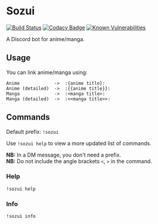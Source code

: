 # Sozui

[![Build Status](https://travis-ci.org/ColMarek/Sozui.svg?branch=master)](https://travis-ci.org/ColMarek/Sozui)
[![Codacy Badge](https://api.codacy.com/project/badge/Grade/17a474d963f14101b480b98fa25f8f40)](https://www.codacy.com/app/ColMarek/Sozui?utm_source=github.com&utm_medium=referral&utm_content=ColMarek/Sozui&utm_campaign=Badge_Grade)
[![Known Vulnerabilities](https://snyk.io/test/github/ColMarek/Sozui/badge.svg?targetFile=package.json)](https://snyk.io/test/github/ColMarek/Sozui?targetFile=package.json)

A Discord bot for anime/manga.

## Usage

You can link anime/manga using:

```
Anime             ->  :{anime title}:
Anime (detailed)  ->  :{{anime title}}:
Manga             ->  :<manga title>:
Manga (detailed)  ->  :<<manga title>>:
```

## Commands

Default prefix: `!sozui`

Use `!sozui help` to view a more updated list of commands.

**NB:** In a DM message, you don't need a prefix.  
**NB:** Do not include the angle brackets `<`, `>` in the command.

### Help

`!sozui help`

### Info

`!sozui info`
